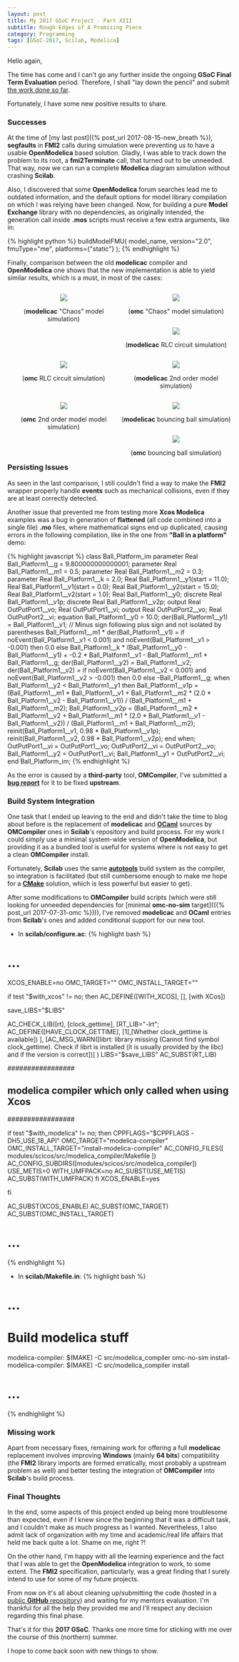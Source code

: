 ```yaml
---
layout: post
title: My 2017 GSoC Project - Part XIII
subtitle: Rough Edges of A Promising Piece
category: Programming
tags: [GSoC-2017, Scilab, Modelica]
---
```


Hello again,

The time has come and I can't go any further inside the ongoing **GSoC Final Term Evaluation** period. Therefore, I shall "lay down the pencil" and submit [the work done so far](http://bitiquinho.github.io/feed-gsoc2017.xml).

Fortunately, I have some new positive results to share.

### Successes

At the time of [my last post]({% post_url 2017-08-15-new_breath %}), **segfaults** in **FMI2** calls during simulation were preventing us to have a usable **OpenModelica** based solution. Gladly, I was able to track down the problem to its root, a **fmi2Terminate** call, that turned out to be unneeded. That way, now we can run a complete **Modelica** diagram simulation without crashing **Scilab**.

Also, I discovered that some **OpenModelica** forum searches lead me to outdated information, and the default options for model library compilation on which I was relying have been changed. Now, for building a pure **Model Exchange** library with no dependencies, as originally intended, the generation call inside **.mos** scripts must receive a few extra arguments, like in:

{% highlight python %}
buildModelFMU( model_name, version="2.0", fmuType="me", platforms={"static"} );
{% endhighlight %}

Finally, comparison between the old **modelicac** compiler and **OpenModelica** one shows that the new implementation is able to yield similar results, which is a must, in most of the cases:

<div style="float:left; width:50%;">
  <p align="center"> <img src="/img/modelicac_chaos.png"> </p>
  <p align="center">(<b>modelicac</b> "Chaos" model simulation)</p>
</div>
<div style="float:left; width:50%;">
  <p align="center"> <img src="/img/omc_chaos.png"> </p>
  <p align="center">(<b>omc</b> "Chaos" model simulation)</p>
</div>

<div style="float:left; width:50%;">
  <p align="center"> <img src="/img/modelicac_rlc.png"> </p>
  <p align="center">(<b>modelicac</b> RLC circuit simulation)</p>
</div>
<div style="float:left; width:50%;">
  <p align="center"> <img src="/img/omc_rlc.png"> </p>
  <p align="center">(<b>omc</b> RLC circuit simulation)</p>
</div>

<div style="float:left; width:50%;">
  <p align="center"> <img src="/img/modelicac_rot.png"> </p>
  <p align="center">(<b>modelicac</b> 2nd order model simulation)</p>
</div>
<div style="float:left; width:50%;">
  <p align="center"> <img src="/img/omc_rot.png"> </p>
  <p align="center">(<b>omc</b> 2nd order model model simulation)</p>
</div>

<div style="float:left; width:50%;">
  <p align="center"> <img src="/img/modelicac_ball.png"> </p>
  <p align="center">(<b>modelicac</b> bouncing ball simulation)</p>
</div>
<div style="float:left; width:50%;">
  <p align="center"> <img src="/img/omc_ball.png"> </p>
  <p align="center">(<b>omc</b> bouncing ball simulation)</p>
</div>


### Persisting Issues

As seen in the last comparison, I still couldn't find a way to make the **FMI2** wrapper properly handle **events** such as mechanical collisions, even if they are at least correctly detected.

Another issue that prevented me from testing more **Xcos Modelica** examples was a bug in generation of **flattened** (all code combined into a single file) **.mo** files, where mathematical signs end up duplicated, causing errors in the following compilation, like in the one from **"Ball in a platform"** demo:

{% highlight javascript %}
class Ball_Platform_im
  parameter Real Ball_Platform1__g = 9.800000000000001;
  parameter Real Ball_Platform1__m1 = 0.5;
  parameter Real Ball_Platform1__m2 = 0.3;
  parameter Real Ball_Platform1__k = 2.0;
  Real Ball_Platform1__y1(start = 11.0);
  Real Ball_Platform1__v1(start = 0.0);
  Real Ball_Platform1__y2(start = 15.0);
  Real Ball_Platform1__v2(start = 1.0);
  Real Ball_Platform1__y0;
  discrete Real Ball_Platform1__v1p;
  discrete Real Ball_Platform1__v2p;
  output Real OutPutPort1__vo;
  Real OutPutPort1__vi;
  output Real OutPutPort2__vo;
  Real OutPutPort2__vi;
equation
  Ball_Platform1__y0 = 10.0;
  der(Ball_Platform1__y1) = Ball_Platform1__v1;
  // Minus sign following plus sign and not isolated by parentheses
  Ball_Platform1__m1 * der(Ball_Platform1__v1) = if noEvent(Ball_Platform1__v1 < 0.001) and noEvent(Ball_Platform1__v1 > -0.001) then 0.0 else Ball_Platform1__k * (Ball_Platform1__y0 - Ball_Platform1__y1) + -0.2 * Ball_Platform1__v1 - Ball_Platform1__m1 * Ball_Platform1__g;
  der(Ball_Platform1__y2) = Ball_Platform1__v2;
  der(Ball_Platform1__v2) = if noEvent(Ball_Platform1__v2 < 0.001) and noEvent(Ball_Platform1__v2 > -0.001) then 0.0 else -Ball_Platform1__g;
  when Ball_Platform1__y2 < Ball_Platform1__y1 then
    Ball_Platform1__v1p = (Ball_Platform1__m1 * Ball_Platform1__v1 + Ball_Platform1__m2 * (2.0 * Ball_Platform1__v2 - Ball_Platform1__v1)) / (Ball_Platform1__m1 + Ball_Platform1__m2);
    Ball_Platform1__v2p = (Ball_Platform1__m2 * Ball_Platform1__v2 + Ball_Platform1__m1 * (2.0 * Ball_Platform1__v1 - Ball_Platform1__v2)) / (Ball_Platform1__m1 + Ball_Platform1__m2);
    reinit(Ball_Platform1__v1, 0.98 * Ball_Platform1__v1p);
    reinit(Ball_Platform1__v2, 0.98 * Ball_Platform1__v2p);
  end when;
  OutPutPort1__vi = OutPutPort1__vo;
  OutPutPort2__vi = OutPutPort2__vo;
  Ball_Platform1__y2 = OutPutPort1__vi;
  Ball_Platform1__y1 = OutPutPort2__vi;
end Ball_Platform_im;
{% endhighlight %}

As the error is caused by a **third-party** tool, **OMCompiler**, I've submitted a [**bug report**](https://trac.openmodelica.org/OpenModelica/ticket/4503#ticket) for it to be fixed **upstream**.


### Build System Integration

One task that I ended up leaving to the end and didn't take the time to blog about before is the replacement of **modelicac** and [**OCaml**](https://ocaml.org/) sources by **OMCompiler** ones in **Scilab**'s repository and build process. For my work I could simply use a minimal system-wide version of **OpenModelica**, but providing it as a bundled tool is useful for systems where is not easy to get a clean **OMCompiler** install.

Fortunately, **Scilab** uses the same [**autotools**](https://en.wikipedia.org/wiki/GNU_build_system) build system as the compiler, so integration is facilitated (but still cumbersome enough to make me hope for a [**CMake**](https://cmake.org/) solution, which is less powerful but easier to get).

After some modifications to **OMCompiler** build scripts (which were still looking for unneeded dependencies for [minimal **omc-no-sim** target](({% post_url 2017-07-31-omc %}))), I've removed **modelicac** and **OCaml** entries from **Scilab**'s ones and added conditional support for our new tool.

- In **scilab/configure.ac**:
{% highlight bash %}
# ...

XCOS_ENABLE=no
OMC_TARGET=""
OMC_INSTALL_TARGET=""

if test "$with_xcos" != no; then
   AC_DEFINE([WITH_XCOS], [], [with XCos])

   save_LIBS="$LIBS"

   AC_CHECK_LIB([rt], [clock_gettime],
              [RT_LIB="-lrt";
              AC_DEFINE([HAVE_CLOCK_GETTIME], [1],[Whether clock_gettime is available]) ],
        [AC_MSG_WARN([librt: library missing (Cannot find symbol clock_gettime). Check if librt is installed (it is usually provided by the libc) and if the version is correct])]
   )
   LIBS="$save_LIBS"
   AC_SUBST(RT_LIB)


#################
## modelica compiler which only called when using Xcos
#################

   if test "$with_modelica" != no; then
      CPPFLAGS="$CPPFLAGS -DH5_USE_18_API"
      OMC_TARGET="modelica-compiler"
      OMC_INSTALL_TARGET="install-modelica-compiler"
      AC_CONFIG_FILES([
      modules/scicos/src/modelica_compiler/Makefile
     ])
      AC_CONFIG_SUBDIRS([modules/scicos/src/modelica_compiler])
      USE_METIS=0
      WITH_UMFPACK=no
      AC_SUBST(USE_METIS)
      AC_SUBST(WITH_UMFPACK)
   fi
   XCOS_ENABLE=yes

fi

AC_SUBST(XCOS_ENABLE)
AC_SUBST(OMC_TARGET)
AC_SUBST(OMC_INSTALL_TARGET)

# ...
{% endhighlight %}

- In **scilab/Makefile.in**:
{% highlight bash %}
# ...

# Build modelica stuff
modelica-compiler: $(MAKE) -C src/modelica_compiler omc-no-sim
install-modelica-compiler: $(MAKE) -C src/modelica_compiler install

# ...
{% endhighlight %}


### Missing work

Apart from necessary fixes, remaining work for offering a full **modelicac** replacement involves improving **Windows** (mainly **64 bits**) compatibility (the **FMI2** library imports are formed erratically, most probably a upstream problem as well) and better testing the integration of **OMCompiler** into **Scilab**'s build process.


### Final Thoughts

In the end, some aspects of this project ended up being more troublesome than expected, even if I knew since the beginning that it was a difficult task, and I couldn't make as much progress as I wanted. Nevertheless, I also admit lack of organization with my time and academic/real life affairs that held me back quite a lot. Shame on me, right ?!

On the other hand, I'm happy with all the learning experience and the fact that I was able to get the **OpenModelica** integration to work, to some extent. The **FMI2** specification, particularly, was a great finding that I surely intend to use for some of my future projects.

From now on it's all about cleaning up/submitting the code (hosted in a [public **GitHub** repository](https://github.com/Bitiquinho/Scilab-OpenModelica-Integration)) and waiting for my mentors evaluation. I'm thankful for all the help they provided me and I'll respect any decision regarding this final phase.

That's it for this **2017 GSoC**. Thanks one more time for sticking with me over the course of this (northern) summer. 

I hope to come back soon with new things to show.
